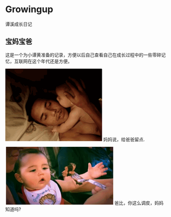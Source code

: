 # Growingup
谭溪成长日记

## 宝妈宝爸

这是一个为小谭黄准备的记录，方便以后自己查看自己在成长过程中的一些零碎记忆，互联网在这个年代还是方便。

![Smile](./pics/gif0.gif "Oh! NO!")
妈妈说，给爸爸留点.


![😢](./pics/gif1.gif "Oh! NO!")
爸比，你这么调皮，妈妈知道吗?
